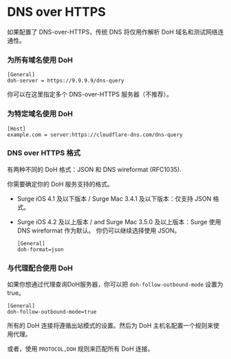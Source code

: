 # DNS over HTTPS
如果配置了 DNS-over-HTTPS，传统 DNS 将仅用作解析 DoH 域名和测试网络连通性。

### 为所有域名使用 DoH

```
[General]
doh-server = https://9.9.9.9/dns-query
```

你可以在这里指定多个 DNS-over-HTTPS 服务器（不推荐）。


### 为特定域名使用 DoH

```
[Host]
example.com = server:https://cloudflare-dns.com/dns-query
```


### DNS over HTTPS 格式

有两种不同的 DoH 格式：JSON 和 DNS wireformat (RFC1035).

你需要确定你的 DoH 服务支持的格式。

* Surge iOS 4.1 及以下版本 / Surge Mac 3.4.1 及以下版本：仅支持 JSON 格式。

* Surge iOS 4.2 及以上版本 / and Surge Mac 3.5.0 及以上版本：Surge 使用 DNS wireformat 作为默认。 你仍可以继续选择使用 JSON。

	```
	[General]
	doh-format=json
	```

### 与代理配合使用 DoH

如果你想通过代理查询DoH服务器，你可以把 `doh-follow-outbound-mode` 设置为true。

```
[General]
doh-follow-outbound-mode=true
```

所有的 DoH 连接将遵循出站模式的设置。然后为 DoH 主机名配置一个规则来使用代理。

或者，使用 `PROTOCOL,DOH` 规则来匹配所有 DoH 连接。






